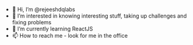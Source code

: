 - 👋 Hi, I’m @rejeeshdqlabs
- 👀 I’m interested in knowing interesting stuff, taking up challenges and fixing problems
- 🌱 I’m currently learning ReactJS
- 📫 How to reach me - look for me in the office

<!---
rejeeshdqlabs/rejeeshdqlabs is a ✨ special ✨ repository because its `README.md` (this file) appears on your GitHub profile.
You can click the Preview link to take a look at your changes.
--->
